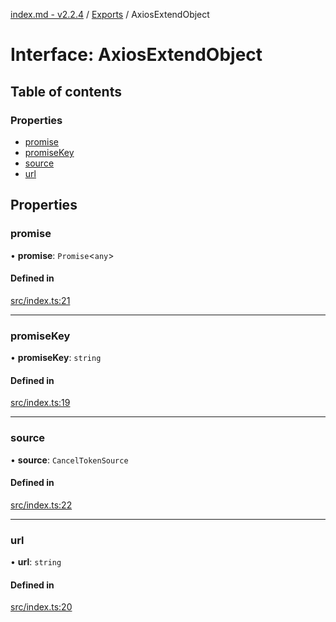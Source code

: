 [index.md - v2.2.4](../README.md) / [Exports](../modules.md) / AxiosExtendObject

# Interface: AxiosExtendObject

## Table of contents

### Properties

-   [promise](AxiosExtendObject.md#promise)
-   [promiseKey](AxiosExtendObject.md#promisekey)
-   [source](AxiosExtendObject.md#source)
-   [url](AxiosExtendObject.md#url)

## Properties

### promise

• **promise**: `Promise`<`any`\>

#### Defined in

[src/index.ts:21](https://github.com/saqqdy/axios-ex/blob/e5622c7/src/index.ts#L21)

---

### promiseKey

• **promiseKey**: `string`

#### Defined in

[src/index.ts:19](https://github.com/saqqdy/axios-ex/blob/e5622c7/src/index.ts#L19)

---

### source

• **source**: `CancelTokenSource`

#### Defined in

[src/index.ts:22](https://github.com/saqqdy/axios-ex/blob/e5622c7/src/index.ts#L22)

---

### url

• **url**: `string`

#### Defined in

[src/index.ts:20](https://github.com/saqqdy/axios-ex/blob/e5622c7/src/index.ts#L20)
